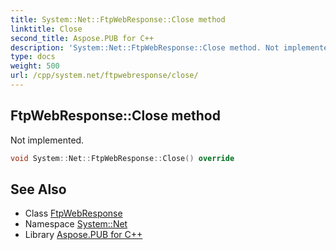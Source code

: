 ```yaml
---
title: System::Net::FtpWebResponse::Close method
linktitle: Close
second_title: Aspose.PUB for C++
description: 'System::Net::FtpWebResponse::Close method. Not implemented in C++.'
type: docs
weight: 500
url: /cpp/system.net/ftpwebresponse/close/
---
```

## FtpWebResponse::Close method


Not implemented.

```cpp
void System::Net::FtpWebResponse::Close() override
```

## See Also

* Class [FtpWebResponse](../)
* Namespace [System::Net](../../)
* Library [Aspose.PUB for C++](../../../)
